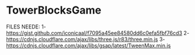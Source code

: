 # TowerBlocksGame

FILES NEEDE:
1- https://gist.github.com/iconicaal/f7095a45ee84580dd6c0efa5fbf76cd3
2- https://cdnjs.cloudflare.com/ajax/libs/three.js/r83/three.min.js
3- https://cdnjs.cloudflare.com/ajax/libs/gsap/latest/TweenMax.min.js
